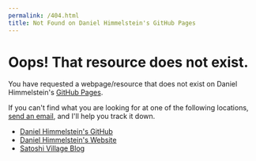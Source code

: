 ```yaml
---
permalink: /404.html
title: Not Found on Daniel Himmelstein's GitHub Pages
---
```


# Oops! That resource does not exist.

You have requested a webpage/resource that does not exist on Daniel Himmelstein's [GitHub Pages](http://git.dhimmel.com).

If you can't find what you are looking for at one of the following locations, <a href="mailto:daniel.himmelstein@gmail.com">send an email</a>, and I'll help you track it down.

* [Daniel Himmelstein's GitHub](https://github.com/dhimmel)
* [Daniel Himmelstein's Website](http://dhimmel.com)
* [Satoshi Village Blog](http://blog.dhimmel.com "Satoshi Village, the blog of Daniel Himmelstein")


<!-- Piwik -->
<script type="text/javascript">
  var _paq = _paq || [];
  _paq.push(['setDocumentTitle',  '404/URL = ' +  encodeURIComponent(document.location.pathname+document.location.search) + '/From = ' + encodeURIComponent(document.referrer)]);
  _paq.push(['trackPageView']);
  _paq.push(['enableLinkTracking']);
  (function() {
    var u="//piwik.dhimmel.com/";
    _paq.push(['setTrackerUrl', u+'piwik.php']);
    _paq.push(['setSiteId', 4]);
    var d=document, g=d.createElement('script'), s=d.getElementsByTagName('script')[0];
    g.type='text/javascript'; g.async=true; g.defer=true; g.src=u+'piwik.js'; s.parentNode.insertBefore(g,s);
  })();
</script>
<noscript><p><img src="//piwik.dhimmel.com/piwik.php?idsite=4" style="border:0;" alt="" /></p></noscript>
<!-- End Piwik Code -->

